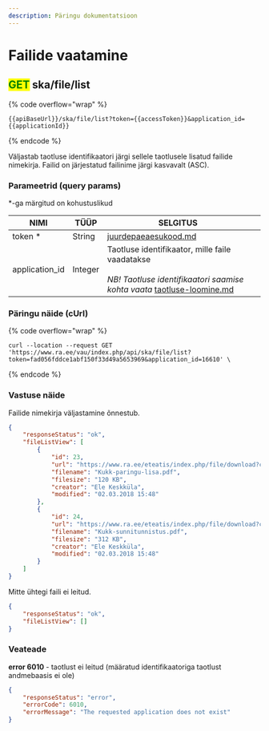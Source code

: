 ```yaml
---
description: Päringu dokumentatsioon
---
```


# Failide vaatamine

## <mark style="color:green;">GET</mark> ska/file/list

{% code overflow="wrap" %}
```
{{apiBaseUrl}}/ska/file/list?token={{accessToken}}&application_id={{applicationId}}
```
{% endcode %}

Väljastab taotluse identifikaatori järgi sellele taotlusele lisatud failide nimekirja. Failid on järjestatud failinime järgi kasvavalt (ASC).

### Parameetrid (query params)

\*-ga märgitud on kohustuslikud

<table><thead><tr><th>NIMI</th><th>TÜÜP</th><th>SELGITUS</th><th data-hidden></th></tr></thead><tbody><tr><td>token *</td><td>String</td><td><a data-mention href="../../juurdepaeaesukood.md">juurdepaeaesukood.md</a></td><td></td></tr><tr><td>application_id</td><td>Integer</td><td>Taotluse identifikaator, mille faile vaadatakse<br><br><em>NB! Taotluse identifikaatori saamise kohta vaata</em> <a data-mention href="../taotlus/taotluse-loomine.md">taotluse-loomine.md</a></td><td></td></tr></tbody></table>

### Päringu näide (cUrl)

{% code overflow="wrap" %}
```shell
curl --location --request GET 'https://www.ra.ee/vau/index.php/api/ska/file/list?token=fad056fddce1abf150f33d49a5653969&application_id=16610' \
```
{% endcode %}

### Vastuse näide

Failide nimekirja väljastamine õnnestub.

```json
{
    "responseStatus": "ok",
    "fileListView": [
        {
            "id": 23,
            "url": "https://www.ra.ee/eteatis/index.php/file/download?code=EZSjmi-V0wE2K1v5",
            "filename": "Kukk-paringu-lisa.pdf",
            "filesize": "120 KB",
            "creator": "Ele Keskküla",
            "modified": "02.03.2018 15:48"
        },
        {
            "id": 24,
            "url": "https://www.ra.ee/eteatis/index.php/file/download?code=qpFWHN103uyKvuZ4",
            "filename": "Kukk-sunnitunnistus.pdf",
            "filesize": "312 KB",
            "creator": "Ele Keskküla",
            "modified": "02.03.2018 15:48"
        }
    ]
}
```

Mitte ühtegi faili ei leitud.

```json
{
    "responseStatus": "ok",
    "fileListView": []
}
```

### Veateade

**error 6010** - taotlust ei leitud (määratud identifikaatoriga taotlust andmebaasis ei ole)

```json
{
    "responseStatus": "error",
    "errorCode": 6010,
    "errorMessage": "The requested application does not exist"
}
```
